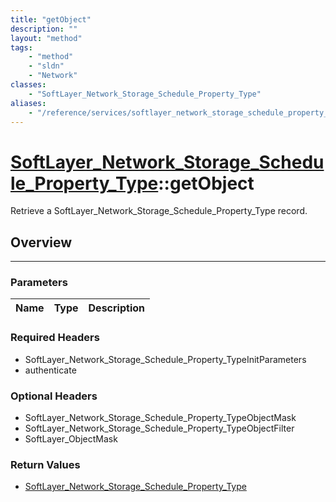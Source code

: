 ```yaml
---
title: "getObject"
description: ""
layout: "method"
tags:
    - "method"
    - "sldn"
    - "Network"
classes:
    - "SoftLayer_Network_Storage_Schedule_Property_Type"
aliases:
    - "/reference/services/softlayer_network_storage_schedule_property_type/getObject"
---
```

# [SoftLayer_Network_Storage_Schedule_Property_Type](/reference/services/SoftLayer_Network_Storage_Schedule_Property_Type)::getObject

Retrieve a SoftLayer_Network_Storage_Schedule_Property_Type record.


## Overview 


-----

### Parameters 
|Name | Type | Description |
| --- | --- | --- |


### Required Headers
* SoftLayer_Network_Storage_Schedule_Property_TypeInitParameters
* authenticate


### Optional Headers
* SoftLayer_Network_Storage_Schedule_Property_TypeObjectMask
* SoftLayer_Network_Storage_Schedule_Property_TypeObjectFilter
* SoftLayer_ObjectMask

### Return Values
* <a href='/reference/datatypes/SoftLayer_Network_Storage_Schedule_Property_Type'>SoftLayer_Network_Storage_Schedule_Property_Type </a>




